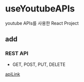 # useYoutubeAPIs

youtube APIs를 사용한 React Project

## add

### REST API

- GET, POST, PUT, DELETE

[apiLink](https://developers.google.com/youtube/v3/getting-started?hl=ko)
